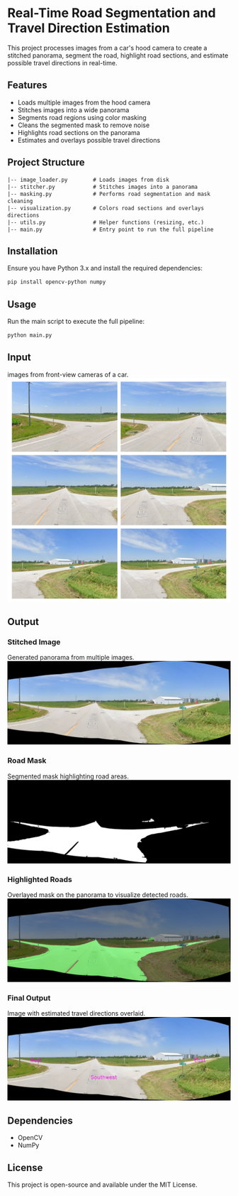 # Real-Time Road Segmentation and Travel Direction Estimation

This project processes images from a car's hood camera to create a stitched panorama, segment the road, highlight road sections, and estimate possible travel directions in real-time.

## Features
- Loads multiple images from the hood camera
- Stitches images into a wide panorama
- Segments road regions using color masking
- Cleans the segmented mask to remove noise
- Highlights road sections on the panorama
- Estimates and overlays possible travel directions

## Project Structure
```
|-- image_loader.py        # Loads images from disk
|-- stitcher.py            # Stitches images into a panorama
|-- masking.py             # Performs road segmentation and mask cleaning
|-- visualization.py       # Colors road sections and overlays directions
|-- utils.py               # Helper functions (resizing, etc.)
|-- main.py                # Entry point to run the full pipeline
```

## Installation
Ensure you have Python 3.x and install the required dependencies:
```sh
pip install opencv-python numpy
```

## Usage
Run the main script to execute the full pipeline:
```sh
python main.py
```

## Input
images from front-view cameras of a car.
![Input Image](samples/inputmatrix.jpg)

## Output
### Stitched Image
Generated panorama from multiple images.
![Stitched Image](samples/stitched_image.jpg)

### Road Mask
Segmented mask highlighting road areas.
![Road Mask](samples/road_mask.jpg)

### Highlighted Roads
Overlayed mask on the panorama to visualize detected roads.
![Colored Roads](samples/colored_roads.jpg)

### Final Output
Image with estimated travel directions overlaid.
![Final Output](samples/final.jpg)

## Dependencies
- OpenCV
- NumPy

## License
This project is open-source and available under the MIT License.

